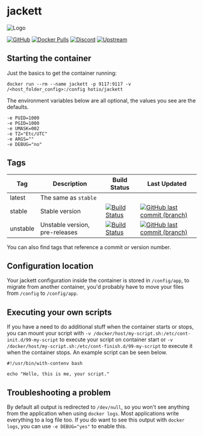 # jackett

![Logo](https://raw.githubusercontent.com/hotio/unraid-templates/master/hotio/img/jackett.png)  

[![GitHub](https://img.shields.io/badge/source-github-lightgrey)](https://github.com/hotio/docker-jackett)
[![Docker Pulls](https://img.shields.io/docker/pulls/hotio/jackett)](https://hub.docker.com/r/hotio/jackett)
[![Discord](https://img.shields.io/discord/610068305893523457?color=738ad6&label=discord&logo=discord&logoColor=white)](https://discord.gg/3SnkuKp)
[![Upstream](https://img.shields.io/badge/upstream-project-yellow)](https://github.com/Jackett/Jackett)

## Starting the container

Just the basics to get the container running:

```shell
docker run --rm --name jackett -p 9117:9117 -v /<host_folder_config>:/config hotio/jackett
```

The environment variables below are all optional, the values you see are the defaults.

```shell
-e PUID=1000
-e PGID=1000
-e UMASK=002
-e TZ="Etc/UTC"
-e ARGS=""
-e DEBUG="no"
```

## Tags

| Tag      | Description                    | Build Status                                                                                                                                              | Last Updated                                                                                                                                                        |
| ---------|--------------------------------|-----------------------------------------------------------------------------------------------------------------------------------------------------------|---------------------------------------------------------------------------------------------------------------------------------------------------------------------|
| latest   | The same as `stable`           |                                                                                                                                                           |                                                                                                                                                                     |
| stable   | Stable version                 | [![Build Status](https://cloud.drone.io/api/badges/hotio/docker-jackett/status.svg?ref=refs/heads/stable)](https://cloud.drone.io/hotio/docker-jackett)   | [![GitHub last commit (branch)](https://img.shields.io/github/last-commit/hotio/docker-jackett/stable)](https://github.com/hotio/docker-jackett/commits/stable)     |
| unstable | Unstable version, pre-releases | [![Build Status](https://cloud.drone.io/api/badges/hotio/docker-jackett/status.svg?ref=refs/heads/unstable)](https://cloud.drone.io/hotio/docker-jackett) | [![GitHub last commit (branch)](https://img.shields.io/github/last-commit/hotio/docker-jackett/unstable)](https://github.com/hotio/docker-jackett/commits/unstable) |

You can also find tags that reference a commit or version number.

## Configuration location

Your jackett configuration inside the container is stored in `/config/app`, to migrate from another container, you'd probably have to move your files from `/config` to `/config/app`.

## Executing your own scripts

If you have a need to do additional stuff when the container starts or stops, you can mount your script with `-v /docker/host/my-script.sh:/etc/cont-init.d/99-my-script` to execute your script on container start or `-v /docker/host/my-script.sh:/etc/cont-finish.d/99-my-script` to execute it when the container stops. An example script can be seen below.

```shell
#!/usr/bin/with-contenv bash

echo "Hello, this is me, your script."
```

## Troubleshooting a problem

By default all output is redirected to `/dev/null`, so you won't see anything from the application when using `docker logs`. Most applications write everything to a log file too. If you do want to see this output with `docker logs`, you can use `-e DEBUG="yes"` to enable this.
